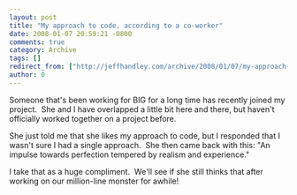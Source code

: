 ```yaml
---
layout: post
title: "My approach to code, according to a co-worker"
date: 2008-01-07 20:59:21 -0800
comments: true
category: Archive
tags: []
redirect_from: ["http://jeffhandley.com/archive/2008/01/07/my-approach-to-code-according-to-a-co-worker"]
author: 0
---
```

<!-- more -->
<p>Someone that's been working for BIG for a long time has recently joined my project.  She and I have overlapped a little bit here and there, but haven't officially worked together on a project before.</p>  <p>She just told me that she likes my approach to code, but I responded that I wasn't sure I had a single approach.  She then came back with this: "<font style="background-color: #ffffff">An impulse towards perfection tempered by realism and experience."</font></p>  <p>I take that as a huge compliment.  We'll see if she still thinks that after working on our million-line monster for awhile!</p>

